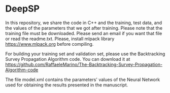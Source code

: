 # DeepSP


In this repository, we share the code in C++ and the training, test data, and the values of the parameters that we got after training.
Please note that the training file must be downloaded. Please send an email if you want that file or read the readme.txt.
Please, install mlpack library https://www.mlpack.org before compiling.

For building your training set and validation set, please use the Backtracking Survey Propagation Algorithm code. You can download it at https://github.com/RaffaeleMarino/The-Backtracking-Survey-Propagation-Algorithm-code 

The file model.xml contains the parameters' values of the Neural Network used for obtaining the results presented in the manuscript.

